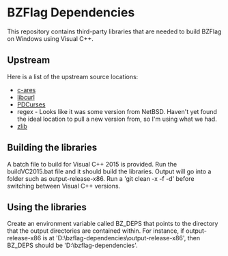 # BZFlag Dependencies

This repository contains third-party libraries that are needed to build BZFlag on Windows using
Visual C++.


## Upstream

Here is a list of the upstream source locations:

* [c-ares](https://github.com/c-ares/c-ares)
* [libcurl](https://github.com/curl/curl)
* [PDCurses](http://sourceforge.net/projects/pdcurses/files/pdcurses/)
* regex - Looks like it was some version from NetBSD. Haven't yet found the ideal location to pull a
  new version from, so I'm using what we had.
* [zlib](https://github.com/madler/zlib)

## Building the libraries

A batch file to build for Visual C++ 2015 is provided. Run the buildVC2015.bat file and it should
build the libraries. Output will go into a folder such as output-release-x86. Run a 
'git clean -x -f -d' before switching between Visual C++ versions.

## Using the libraries

Create an environment variable called BZ_DEPS that points to the directory that the output
directories are contained within. For instance, if output-release-x86 is at
'D:\bzflag-dependencies\output-release-x86', then BZ_DEPS should be 'D:\bzflag-dependencies\'.
